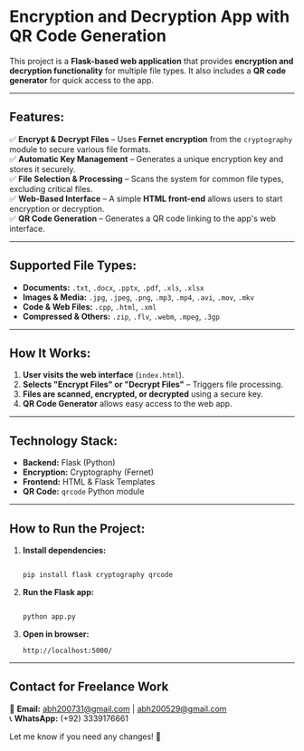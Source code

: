 # **Encryption and Decryption App with QR Code Generation**  

This project is a **Flask-based web application** that provides **encryption and decryption functionality** for multiple file types. It also includes a **QR code generator** for quick access to the app.  

---

## **Features:**  
✅ **Encrypt & Decrypt Files** – Uses **Fernet encryption** from the `cryptography` module to secure various file formats.  
✅ **Automatic Key Management** – Generates a unique encryption key and stores it securely.  
✅ **File Selection & Processing** – Scans the system for common file types, excluding critical files.  
✅ **Web-Based Interface** – A simple **HTML front-end** allows users to start encryption or decryption.  
✅ **QR Code Generation** – Generates a QR code linking to the app's web interface.  

---

## **Supported File Types:**  
- **Documents:** `.txt`, `.docx`, `.pptx`, `.pdf`, `.xls`, `.xlsx`  
- **Images & Media:** `.jpg`, `.jpeg`, `.png`, `.mp3`, `.mp4`, `.avi`, `.mov`, `.mkv`  
- **Code & Web Files:** `.cpp`, `.html`, `.xml`  
- **Compressed & Others:** `.zip`, `.flv`, `.webm`, `.mpeg`, `.3gp`  

---

## **How It Works:**  
1. **User visits the web interface** (`index.html`).  
2. **Selects "Encrypt Files" or "Decrypt Files"** – Triggers file processing.  
3. **Files are scanned, encrypted, or decrypted** using a secure key.  
4. **QR Code Generator** allows easy access to the web app.  

---

## **Technology Stack:**  
- **Backend:** Flask (Python)  
- **Encryption:** Cryptography (Fernet)  
- **Frontend:** HTML & Flask Templates  
- **QR Code:** `qrcode` Python module  

---

## **How to Run the Project:**  
1. **Install dependencies:**  
   ```bash
   
   pip install flask cryptography qrcode
   ```  
2. **Run the Flask app:**  
   ```bash
   
   python app.py
   ```  
3. **Open in browser:**

   ```
   http://localhost:5000/
   ```  

---

## **Contact for Freelance Work**  
📩 **Email:** abh200731@gmail.com | abh200529@gmail.com  
📞 **WhatsApp:** (+92) 3339176661  

Let me know if you need any changes! 🚀
